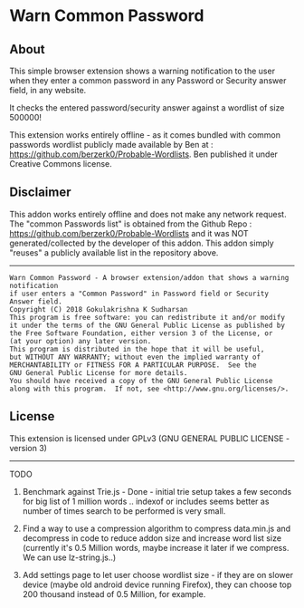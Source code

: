 # Warn Common Password

## About ##

This simple browser extension shows a warning notification to the user when they enter a common password in any Password or Security answer field, in any website.

It checks the entered password/security answer against a wordlist of size 500000! 

This extension works entirely offline - as it comes bundled with common passwords wordlist publicly made available by Ben at : https://github.com/berzerk0/Probable-Wordlists. Ben published it under Creative Commons license.

## Disclaimer ## 

This addon works entirely offline and does not make any network request. The "common Passwords list" is obtained from the Github Repo : https://github.com/berzerk0/Probable-Wordlists and it was NOT generated/collected by the developer of this addon.  This addon simply "reuses" a publicly available list in the repository above.

---

    Warn Common Password - A browser extension/addon that shows a warning notification
    if user enters a "Common Password" in Password field or Security Answer field.
    Copyright (C) 2018 Gokulakrishna K Sudharsan
    This program is free software: you can redistribute it and/or modify
    it under the terms of the GNU General Public License as published by
    the Free Software Foundation, either version 3 of the License, or
    (at your option) any later version.
    This program is distributed in the hope that it will be useful,
    but WITHOUT ANY WARRANTY; without even the implied warranty of
    MERCHANTABILITY or FITNESS FOR A PARTICULAR PURPOSE.  See the
    GNU General Public License for more details.
    You should have received a copy of the GNU General Public License
    along with this program.  If not, see <http://www.gnu.org/licenses/>.


## License ##

This extension is licensed under GPLv3 (GNU GENERAL PUBLIC LICENSE - version 3)

---

TODO

1) Benchmark against Trie.js - Done - initial trie setup takes a few seconds for big list of 1 million words .. indexof or includes seems better as number of times search to be performed is very small.

2) Find a way to use a compression algorithm to compress data.min.js and decompress in code to reduce addon size and increase word list size 
(currently it's 0.5 Million words, maybe increase it later if we compress. We can use lz-string.js..)

3) Add settings page to let user choose wordlist size - if they are on slower device (maybe old android device running Firefox), they can choose top 200 thousand instead of 0.5 Million, for example.

